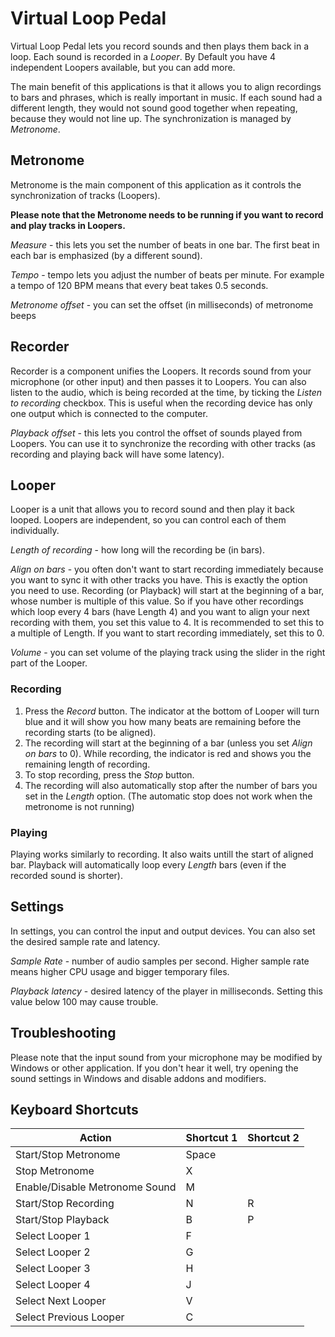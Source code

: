 # Virtual Loop Pedal

Virtual Loop Pedal lets you record sounds and then plays them back in a loop. Each sound is recorded in a *Looper*. By Default you have 4 independent Loopers available, but you can add more.

The main benefit of this applications is that it allows you to align recordings to bars and phrases, which is really important in music. If each sound had a different length, they would not sound good together when repeating, because they would not line up. The synchronization is managed by *Metronome*.

## Metronome

Metronome is the main component of this application as it controls the synchronization of tracks (Loopers).

**Please note that the Metronome needs to be running if you want to record and play tracks in Loopers.**

*Measure* - this lets you set the number of beats in one bar. The first beat in each bar is emphasized (by a different sound).

*Tempo* - tempo lets you adjust the number of beats per minute. For example a tempo of 120 BPM means that every beat takes 0.5 seconds.

*Metronome offset* - you can set the offset (in milliseconds) of metronome beeps 

## Recorder

Recorder is a component unifies the Loopers. It records sound from your microphone (or other input) and then passes it to Loopers. You can also listen to the audio, which is being recorded at the time, by ticking the *Listen to recording* checkbox. This is useful when the recording device has only one output which is connected to the computer.

*Playback offset* - this lets you control the offset of sounds played from Loopers. You can use it to synchronize the recording with other tracks (as recording and playing back will have some latency).

## Looper

Looper is a unit that allows you to record sound and then play it back looped. Loopers are independent, so you can control each of them individually.

*Length of recording* - how long will the recording be (in bars). 

*Align on bars* - you often don't want to start recording immediately because you want to sync it with other tracks you have. This is exactly the option you need to use. Recording (or Playback) will start at the beginning of a bar, whose number is multiple of this value. So if you have other recordings which loop every 4 bars (have Length 4) and you want to align your next recording with them, you set this value to 4. It is recommended to set this to a multiple of Length. If you want to start recording immediately, set this to 0.

*Volume* - you can set volume of the playing track using the slider in the right part of the Looper.

### Recording 

1. Press the *Record* button. The indicator at the bottom of Looper will turn blue and it will show you how many beats are remaining before the recording starts (to be aligned). 
2. The recording will start at the beginning of a bar (unless you set *Align on bars* to 0). While recording, the indicator is red and shows you the remaining length of recording. 
3. To stop recording, press the *Stop* button.
4. The recording will also automatically stop after the number of bars you set in the *Length* option. (The automatic stop does not work when the metronome is not running)

### Playing 

Playing works similarly to recording. It also waits untill the start of aligned bar. Playback will automatically loop every *Length* bars (even if the recorded sound is shorter).

## Settings

In settings, you can control the input and output devices. You can also set the desired sample rate and latency.

*Sample Rate* - number of audio samples per second. Higher sample rate means higher CPU usage and bigger temporary files.

*Playback latency* - desired latency of the player in milliseconds. Setting this value below 100 may cause trouble.

## Troubleshooting

Please note that the input sound from your microphone may be modified by Windows or other application. If you don't hear it well, try opening the sound settings in Windows and disable addons and modifiers.

## Keyboard Shortcuts
|Action	|Shortcut 1|Shortcut 2|
|-------|----------|----------|
|Start/Stop Metronome|Space|
|Stop Metronome|X||
|Enable/Disable Metronome Sound|M|
|Start/Stop Recording|N|R|
|Start/Stop Playback|B|P|
|Select Looper 1|F||
|Select Looper 2|G||
|Select Looper 3|H||
|Select Looper 4|J||
|Select Next Looper|V||
|Select Previous Looper|C|| 